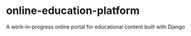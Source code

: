 # online-education-platform
A work-in-progress online portal for educational content built with Django
